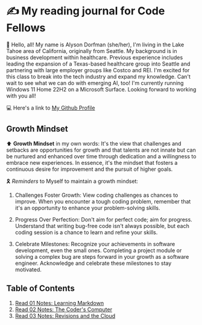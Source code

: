 # ✍️ My reading journal for Code Fellows

👋 Hello, all! My name is Alyson Dorfman (she/her), I'm living in the Lake Tahoe area of California, originally from Seattle. My background is in business development within healthcare. Previous experience includes leading the expansion of a Texas-based healthcare group into Seattle and partnering with large employer groups like Costco and REI.  I'm excited for this class to break into the tech industry and expand my knowledge. Can't wait to see what we can do with emerging AI, too! I'm currently running Windows 11 Home 22H2 on a Microsoft Surface. Looking forward to working with you all!

💻 Here's a link to [My Github Profile](https://github.com/AlysonDorfman)

## Growth Mindset 

⬆️ **Growth Mindset** in my own words: It's the view that challenges and setbacks are opportunities for growth and that talents are not innate but can be nurtured and enhanced over time through dedication and a willingness to embrace new experiences. In essence, it's the mindset that fosters a continuous desire for improvement and the pursuit of higher goals.

🎗️ *Reminders* to Myself to maintain a growth mindset: 

1. Challenges Foster Growth: View coding challenges as chances to improve. When you encounter a tough coding problem, remember that it's an opportunity to enhance your problem-solving skills.

2. Progress Over Perfection: Don't aim for perfect code; aim for progress. Understand that writing bug-free code isn't always possible, but each coding session is a chance to learn and refine your skills.

3. Celebrate Milestones: Recognize your achievements in software development, even the small ones. Completing a project module or solving a complex bug are steps forward in your growth as a software engineer. Acknowledge and celebrate these milestones to stay motivated.

## Table of Contents

1. [Read 01 Notes: Learning Markdown](read01.md)
2. [Read 02 Notes: The Coder's Computer](read02.md)
3. [Read 03 Notes: Revisions and the Cloud](read03.md)
